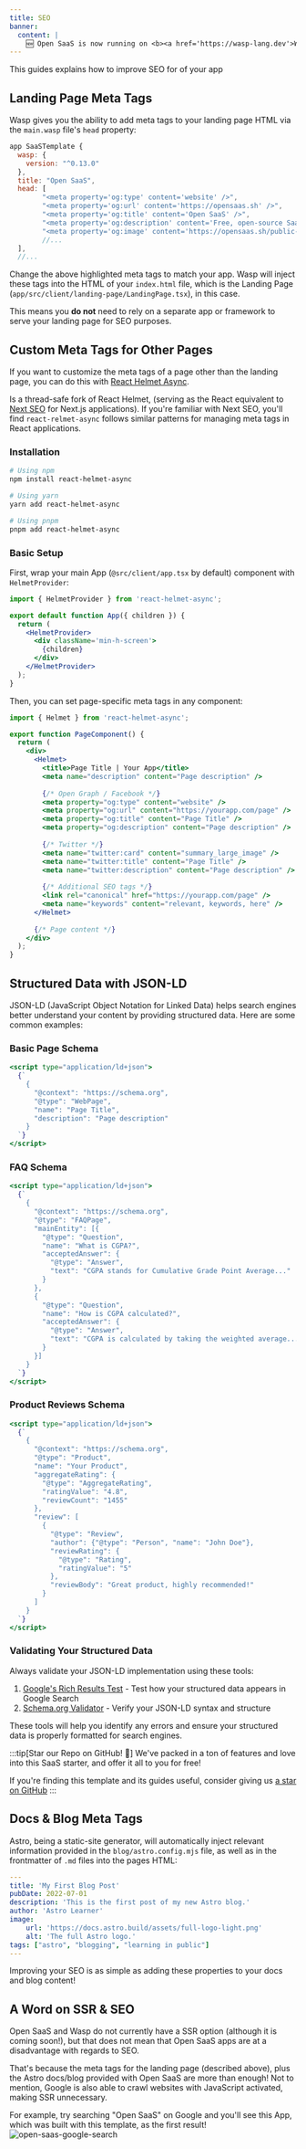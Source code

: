 ```yaml
---
title: SEO
banner:
  content: |
    🆕 Open SaaS is now running on <b><a href='https://wasp-lang.dev'>Wasp v0.15</a></b>! <br/>⚙️<br/>If you're running an older version and would like to upgrade, please follow the <a href="https://wasp-lang.dev/docs/migration-guides/migrate-from-0-14-to-0-15">migration instructions.</a>
---
```


This guides explains how to improve SEO for of your app

## Landing Page Meta Tags

Wasp gives you the ability to add meta tags to your landing page HTML via the `main.wasp` file's `head` property:

```js {8-11}
app SaaSTemplate {
  wasp: {
    version: "^0.13.0"
  },
  title: "Open SaaS",
  head: [
        "<meta property='og:type' content='website' />",
        "<meta property='og:url' content='https://opensaas.sh' />",
        "<meta property='og:title' content='Open SaaS' />",
        "<meta property='og:description' content='Free, open-source SaaS boilerplate starter for React & NodeJS.' />",
        "<meta property='og:image' content='https://opensaas.sh/public-banner.png' />",
        //...
  ],
  //...
```

Change the above highlighted meta tags to match your app. Wasp will inject these tags into the HTML of your `index.html` file, which is the Landing Page (`app/src/client/landing-page/LandingPage.tsx`), in this case.

This means you **do not** need to rely on a separate app or framework to serve your landing page for SEO purposes.

## Custom Meta Tags for Other Pages

If you want to customize the meta tags of a page other than the landing page, you can do this with [React Helmet Async](https://github.com/staylor/react-helmet-async).

Is a thread-safe fork of React Helmet, (serving as the React equivalent to [Next SEO](https://github.com/garmeeh/next-seo) for Next.js applications). If you're familiar with Next SEO, you'll find `react-relmet-async` follows similar patterns for managing meta tags in React applications.

### Installation

```bash
# Using npm
npm install react-helmet-async

# Using yarn
yarn add react-helmet-async

# Using pnpm
pnpm add react-helmet-async
```

### Basic Setup

First, wrap your main App (`@src/client/app.tsx` by default) component with `HelmetProvider`:

```jsx
import { HelmetProvider } from 'react-helmet-async';

export default function App({ children }) {
  return (
    <HelmetProvider>
      <div className='min-h-screen'>
        {children}
      </div>
    </HelmetProvider>
  );
}
```

Then, you can set page-specific meta tags in any component:

```jsx
import { Helmet } from 'react-helmet-async';

export function PageComponent() {
  return (
    <div>
      <Helmet>
        <title>Page Title | Your App</title>
        <meta name="description" content="Page description" />
        
        {/* Open Graph / Facebook */}
        <meta property="og:type" content="website" />
        <meta property="og:url" content="https://yourapp.com/page" />
        <meta property="og:title" content="Page Title" />
        <meta property="og:description" content="Page description" />
        
        {/* Twitter */}
        <meta name="twitter:card" content="summary_large_image" />
        <meta name="twitter:title" content="Page Title" />
        <meta name="twitter:description" content="Page description" />
        
        {/* Additional SEO tags */}
        <link rel="canonical" href="https://yourapp.com/page" />
        <meta name="keywords" content="relevant, keywords, here" />
      </Helmet>
      
      {/* Page content */}
    </div>
  );
}
```

## Structured Data with JSON-LD

JSON-LD (JavaScript Object Notation for Linked Data) helps search engines better understand your content by providing structured data. Here are some common examples:

### Basic Page Schema

```jsx
<script type="application/ld+json">
  {`
    {
      "@context": "https://schema.org",
      "@type": "WebPage",
      "name": "Page Title",
      "description": "Page description"
    }
  `}
</script>
```

### FAQ Schema

```jsx
<script type="application/ld+json">
  {`
    {
      "@context": "https://schema.org",
      "@type": "FAQPage",
      "mainEntity": [{
        "@type": "Question",
        "name": "What is CGPA?",
        "acceptedAnswer": {
          "@type": "Answer",
          "text": "CGPA stands for Cumulative Grade Point Average..."
        }
      },
      {
        "@type": "Question",
        "name": "How is CGPA calculated?",
        "acceptedAnswer": {
          "@type": "Answer",
          "text": "CGPA is calculated by taking the weighted average..."
        }
      }]
    }
  `}
</script>
```

### Product Reviews Schema

```jsx
<script type="application/ld+json">
  {`
    {
      "@context": "https://schema.org",
      "@type": "Product",
      "name": "Your Product",
      "aggregateRating": {
        "@type": "AggregateRating",
        "ratingValue": "4.8",
        "reviewCount": "1455"
      },
      "review": [
        {
          "@type": "Review",
          "author": {"@type": "Person", "name": "John Doe"},
          "reviewRating": {
            "@type": "Rating",
            "ratingValue": "5"
          },
          "reviewBody": "Great product, highly recommended!"
        }
      ]
    }
  `}
</script>
```

### Validating Your Structured Data

Always validate your JSON-LD implementation using these tools:

1. [Google's Rich Results Test](https://search.google.com/test/rich-results) - Test how your structured data appears in Google Search
2. [Schema.org Validator](https://validator.schema.org/) - Verify your JSON-LD syntax and structure

These tools will help you identify any errors and ensure your structured data is properly formatted for search engines.

:::tip[Star our Repo on GitHub! 🌟]
We've packed in a ton of features and love into this SaaS starter, and offer it all to you for free!

If you're finding this template and its guides useful, consider giving us [a star on GitHub](https://github.com/wasp-lang/wasp)
:::

## Docs & Blog Meta Tags

Astro, being a static-site generator, will automatically inject relevant information provided in the `blog/astro.config.mjs` file, as well as in the frontmatter of `.md` files into the pages HTML:

```yaml
---
title: 'My First Blog Post'
pubDate: 2022-07-01
description: 'This is the first post of my new Astro blog.'
author: 'Astro Learner'
image:
    url: 'https://docs.astro.build/assets/full-logo-light.png'
    alt: 'The full Astro logo.'
tags: ["astro", "blogging", "learning in public"]
---
```

Improving your SEO is as simple as adding these properties to your docs and blog content!

## A Word on SSR & SEO

Open SaaS and Wasp do not currently have a SSR option (although it is coming soon!), but that does not mean that Open SaaS apps are at a disadvantage with regards to SEO.

That's because the meta tags for the landing page (described above), plus the Astro docs/blog provided with Open SaaS are more than enough! Not to mention, Google is also able to crawl websites with JavaScript activated, making SSR unnecessary. 

For example, try searching "Open SaaS" on Google and you'll see this App, which was built with this template, as the first result! 
![open-saas-google-search](/seo/open-saas-google.png)
